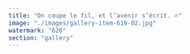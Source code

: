```yaml
---
title: "On coupe le fil, et l’avenir s’écrit. 🔥"
image: "./images/gallery-item-619-02.jpg"
watermark: "626"
section: "gallery"
---
```

